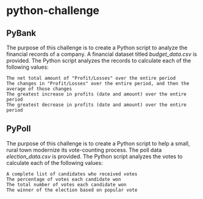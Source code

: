 # python-challenge

## PyBank 
The purpose of this challenge is to create a Python script to analyze the financial records of a company. A financial dataset titled *budget_data.csv* is provided. The Python script analyzes the records to calculate each of the following values:
```The total number of months included in the dataset
The net total amount of "Profit/Losses" over the entire period
The changes in "Profit/Losses" over the entire period, and then the average of those changes
The greatest increase in profits (date and amount) over the entire period
The greatest decrease in profits (date and amount) over the entire period
```

## PyPoll
The purpose of this challenge is to create a Python script to help a small, rural town modernize its vote-counting process. The poll data *election_data.csv* is provided. The Python script analyzes the votes to calculate each of the following values:
```The total number of votes cast
A complete list of candidates who received votes
The percentage of votes each candidate won
The total number of votes each candidate won
The winner of the election based on popular vote
```
